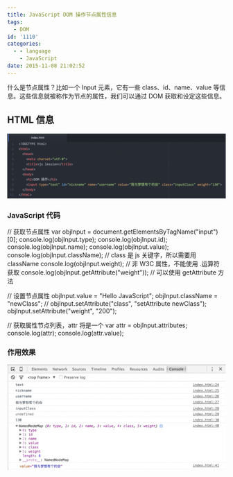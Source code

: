 ```yaml
---
title: JavaScript DOM 操作节点属性信息
tags:
  - DOM
id: '1110'
categories:
  - - language
    - JavaScript
date: 2015-11-08 21:02:52
---
```


什么是节点属性？比如一个 Input 元素，它有一些 class、id、name、value 等信息。这些信息就被称作为节点的属性，我们可以通过 DOM 获取和设定这些信息。
<!-- more -->
## HTML 信息

[![Screen Shot 2015-11-08 at 8.59.34 PM](/images/2015/11/Screen-Shot-2015-11-08-at-8.59.34-PM-1024x306.png)](/images/2015/11/Screen-Shot-2015-11-08-at-8.59.34-PM.png)

### JavaScript 代码

// 获取节点属性
  var objInput = document.getElementsByTagName("input")\[0\];
  console.log(objInput.type);
  console.log(objInput.id);
  console.log(objInput.name);
  console.log(objInput.value);
  console.log(objInput.className);  // class 是 js 关键字，所以需要用 className
  console.log(objInput.weight);     // 非 W3C 属性，不能使用 .运算符获取
  console.log(objInput.getAttribute("weight")); // 可以使用 getAttribute 方法

  // 设置节点属性
  objInput.value = "Hello JavaScript";
  objInput.className = "newClass";
  // objInput.setAttribute("class", "setAttribute newClass");
  objInput.setAttribute("weight", "200");

  // 获取属性节点列表，attr 将是一个
  var attr = objInput.attributes;
  console.log(attr);
  console.log(attr.value);

### 作用效果

[![Screen Shot 2015-11-08 at 9.02.19 PM](/images/2015/11/Screen-Shot-2015-11-08-at-9.02.19-PM-1024x497.png)](/images/2015/11/Screen-Shot-2015-11-08-at-9.02.19-PM.png)